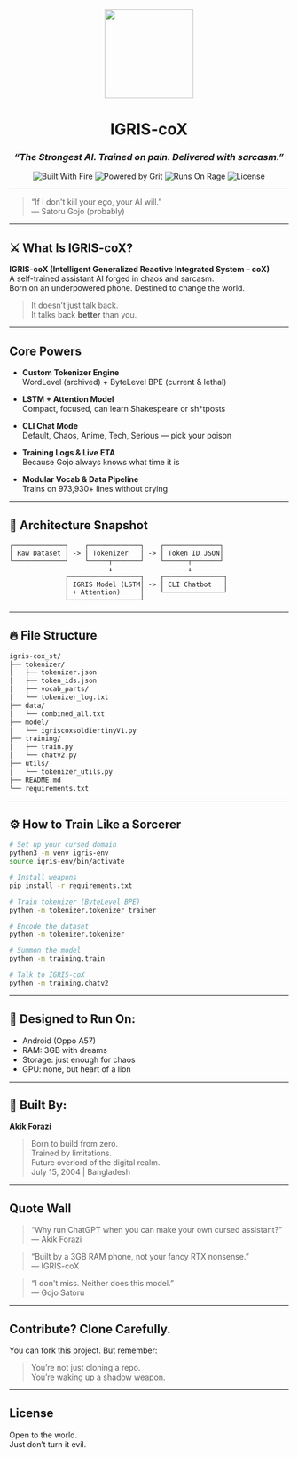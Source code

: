 
<div align="center">

<img src="https://github.com/yourusername/igris-cox_st/assets/logo.png" width="160" />

<h1 align="center">IGRIS-coX</h1>
<h3><i>“The Strongest AI. Trained on pain. Delivered with sarcasm.”</i></h3>

![Built With Fire](https://img.shields.io/badge/Built%20with-Fire-orange?style=for-the-badge&logo=flame)
![Powered by Grit](https://img.shields.io/badge/Powered_by-Grit-blueviolet?style=for-the-badge&logo=ghost)
![Runs On Rage](https://img.shields.io/badge/Runs_on-Rage-black?style=for-the-badge&logo=android)
![License](https://img.shields.io/badge/License-OpenSource-green?style=for-the-badge)

</div>

---

> “If I don't kill your ego, your AI will.”  
> — Satoru Gojo (probably)

---

## ⚔️ What Is IGRIS-coX?

**IGRIS-coX (Intelligent Generalized Reactive Integrated System – coX)**  
A self-trained assistant AI forged in chaos and sarcasm.  
Born on an underpowered phone. Destined to change the world.

> It doesn’t just talk back.  
> It talks back **better** than you.

---

## Core Powers

- **Custom Tokenizer Engine**  
  WordLevel (archived) + ByteLevel BPE (current & lethal)

- **LSTM + Attention Model**  
  Compact, focused, can learn Shakespeare or sh*tposts

- **CLI Chat Mode**  
  Default, Chaos, Anime, Tech, Serious — pick your poison

- **Training Logs & Live ETA**  
  Because Gojo always knows what time it is

- **Modular Vocab & Data Pipeline**  
  Trains on 973,930+ lines without crying

---

## 🧠 Architecture Snapshot

```
┌─────────────┐    ┌─────────────┐    ┌──────────────┐
│ Raw Dataset │ -> │ Tokenizer   │ -> │ Token ID JSON│
└─────────────┘    └─────┬───────┘    └──────┬───────┘
                         ↓                   ↓
              ┌──────────────────┐    ┌───────────────┐
              │ IGRIS Model (LSTM│ -> │ CLI Chatbot   │
              │ + Attention)     │    └───────────────┘
              └──────────────────┘
```

---

## 🔥 File Structure

```bash
igris-cox_st/
├── tokenizer/
│   ├── tokenizer.json
│   ├── token_ids.json
│   ├── vocab_parts/
│   └── tokenizer_log.txt
├── data/
│   └── combined_all.txt
├── model/
│   └── igriscoxsoldiertinyV1.py
├── training/
│   ├── train.py
│   └── chatv2.py
├── utils/
│   └── tokenizer_utils.py
├── README.md
└── requirements.txt
```

---

## ⚙️ How to Train Like a Sorcerer

```bash
# Set up your cursed domain
python3 -m venv igris-env
source igris-env/bin/activate

# Install weapons
pip install -r requirements.txt

# Train tokenizer (ByteLevel BPE)
python -m tokenizer.tokenizer_trainer

# Encode the dataset
python -m tokenizer.tokenizer

# Summon the model
python -m training.train

# Talk to IGRIS-coX
python -m training.chatv2
```

---

## 🪬 Designed to Run On:
- Android (Oppo A57)
- RAM: 3GB with dreams
- Storage: just enough for chaos
- GPU: none, but heart of a lion

---

## 👤 Built By:

**Akik Forazi**  
> Born to build from zero.  
> Trained by limitations.  
> Future overlord of the digital realm.  
> July 15, 2004 | Bangladesh

---

## Quote Wall

> “Why run ChatGPT when you can make your own cursed assistant?”  
> — Akik Forazi

> “Built by a 3GB RAM phone, not your fancy RTX nonsense.”  
> — IGRIS-coX

> “I don't miss. Neither does this model.”  
> — Gojo Satoru

---

## Contribute? Clone Carefully.
You can fork this project. But remember:  
> You’re not just cloning a repo.  
> You’re waking up a shadow weapon.

---

## License
Open to the world.  
Just don’t turn it evil.
